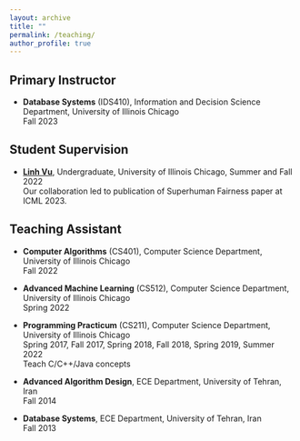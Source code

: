 ```yaml
---
layout: archive
title: ""
permalink: /teaching/
author_profile: true
---
```


## Primary Instructor
- **Database Systems** (IDS410), Information and Decision Science Department, University of Illinois Chicago<br>
Fall 2023

## Student Supervision
- [**Linh Vu**](https://www.linkedin.com/in/lvu5), Undergraduate, University of Illinois Chicago, Summer and Fall  2022<br>
Our collaboration led to publication of Superhuman Fairness paper at ICML 2023. 


## Teaching Assistant
- **Computer Algorithms** (CS401), Computer Science Department, University of Illinois Chicago<br>
Fall 2022

- **Advanced Machine Learning** (CS512), Computer Science Department, University of Illinois Chicago<br>
Spring 2022

- **Programming Practicum** (CS211), Computer Science Department, University of Illinois Chicago<br>
Spring 2017, Fall 2017, Spring 2018, Fall 2018, Spring 2019, Summer 2022<br>
Teach C/C++/Java concepts

- **Advanced Algorithm Design**, ECE Department, University of Tehran, Iran<br>
Fall 2014

- **Database Systems**, ECE Department, University of Tehran, Iran<br>
Fall 2013
